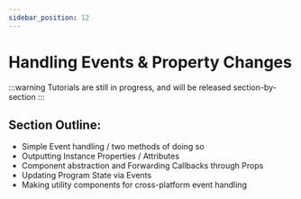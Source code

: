 ```yaml
---
sidebar_position: 12
---
```


# Handling Events & Property Changes

:::warning
Tutorials are still in progress, and will be released section-by-section
:::

## Section Outline:
- Simple Event handling / two methods of doing so
- Outputting Instance Properties / Attributes
- Component abstraction and Forwarding Callbacks through Props
- Updating Program State via Events
- Making utility components for cross-platform event handling